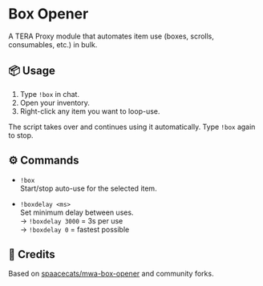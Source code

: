 # Box Opener

A TERA Proxy module that automates item use (boxes, scrolls, consumables, etc.) in bulk.

## 📦 Usage

1. Type `!box` in chat.
2. Open your inventory.
3. Right-click any item you want to loop-use.

The script takes over and continues using it automatically. Type `!box` again to stop.

## ⚙️ Commands

- `!box`  
  Start/stop auto-use for the selected item.

- `!boxdelay <ms>`  
  Set minimum delay between uses.  
  → `!boxdelay 3000` = 3s per use  
  → `!boxdelay 0` = fastest possible

## 🧾 Credits

Based on [spaacecats/mwa-box-opener](https://github.com/spaacecats/mwa-box-opener) and community forks.
